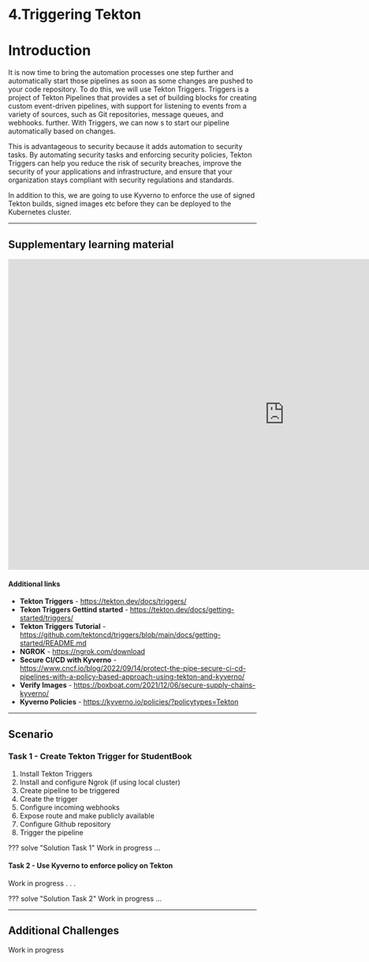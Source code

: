 # 4.Triggering Tekton

# Introduction 

It is now time to bring the automation processes one step further and automatically start those pipelines as soon as some changes are pushed to your code repository.  To do this, we will use Tekton Triggers. Triggers is a project of Tekton Pipelines that provides a set of building blocks for creating custom event-driven pipelines, with support for listening to events from a variety of sources, such as Git repositories, message queues, and webhooks. further. With Triggers, we can now s to start our pipeline automatically based on changes.

This is advantageous to security because it adds automation to security tasks. By automating security tasks and enforcing security policies, Tekton Triggers can help you reduce the risk of security breaches, improve the security of your applications and infrastructure, and ensure that your organization stays compliant with security regulations and standards.

In addition to this, we are going to use Kyverno to enforce the use of signed Tekton builds, signed images etc before they can be deployed to the Kubernetes cluster.

--------------------------------------------------------------------------------

## Supplementary learning material  

<iframe width="1120" height="630" src="https://www.youtube.com/embed/zVkumUImIao" title="YouTube video player" frameborder="0" allow="accelerometer; autoplay; clipboard-write; encrypted-media; gyroscope; picture-in-picture; web-share" allowfullscreen></iframe>

#### Additional links

* **Tekton Triggers** - <https://tekton.dev/docs/triggers/>
* **Tekon Triggers Gettind started** - <https://tekton.dev/docs/getting-started/triggers/>
* **Tekton Triggers Tutorial** - <https://github.com/tektoncd/triggers/blob/main/docs/getting-started/README.md>
* **NGROK** - <https://ngrok.com/download>
* **Secure CI/CD with Kyverno** - <https://www.cncf.io/blog/2022/09/14/protect-the-pipe-secure-ci-cd-pipelines-with-a-policy-based-approach-using-tekton-and-kyverno/>
* **Verify Images** - <https://boxboat.com/2021/12/06/secure-supply-chains-kyverno/>
* **Kyverno Policies** - <https://kyverno.io/policies/?policytypes=Tekton>

--------------------------------------------------------------------------------------------


## Scenario

### Task 1 - Create Tekton Trigger for StudentBook

1. Install Tekton Triggers
2. Install and configure Ngrok (if using local cluster)
3. Create pipeline to be triggered
4. Create the trigger
5. Configure incoming webhooks
6. Expose route and make publicly available
7. Configure Github repository 
8. Trigger the pipeline 


??? solve "Solution Task 1"
    Work in progress ...

#### Task 2 - Use Kyverno to enforce policy on Tekton

Work in progress . . .

??? solve "Solution Task 2"
    Work in progress ...

----------------------------------------------------------------------------------------------

## Additional Challenges

Work in progress 


